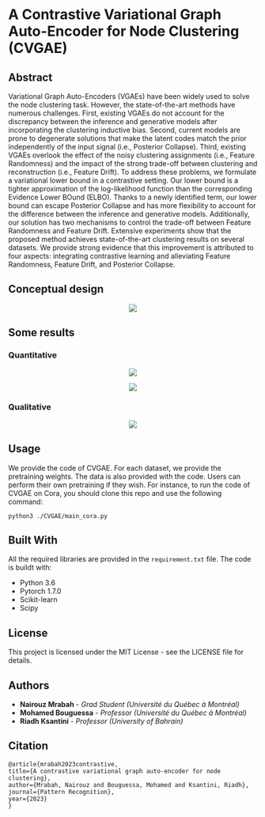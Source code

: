 # A Contrastive Variational Graph Auto-Encoder for Node Clustering (CVGAE)

## Abstract

Variational Graph Auto-Encoders (VGAEs) have been widely used to solve the node clustering task. However, the state-of-the-art methods have numerous challenges. First, existing VGAEs do not account for the discrepancy between the inference and generative models after incorporating the clustering inductive bias. Second, current models are prone to degenerate solutions that make the latent codes match the prior independently of the input signal (i.e., Posterior Collapse). Third, existing VGAEs overlook the effect of the noisy clustering assignments (i.e., Feature Randomness) and the impact of the strong trade-off between clustering and reconstruction (i.e., Feature Drift). To address these problems, we formulate a variational lower bound in a contrastive setting. Our lower bound is a tighter approximation of the log-likelihood function than the corresponding Evidence Lower BOund (ELBO). Thanks to a newly identified term, our lower bound can escape Posterior Collapse and has more flexibility to account for the difference between the inference and generative models. Additionally, our solution has two mechanisms to control the trade-off between Feature Randomness and Feature Drift. Extensive experiments show that the proposed method achieves state-of-the-art clustering results on several datasets. We provide strong evidence that this improvement is attributed to four aspects: integrating contrastive learning and alleviating Feature Randomness, Feature Drift, and Posterior Collapse. 

## Conceptual design

<p align="center">
<img align="center" src="https://github.com/nairouz/CVGAE_PR/blob/main/images/model_CVGAE.png">
</p>

## Some results

### Quantitative 
<p align="center">
<img align="center" src="https://github.com/nairouz/CVGAE_PR/blob/master/image_3.png" >
</p>
<p align="center">
<img align="center" src="https://github.com/nairouz/CVGAE_PR/blob/master/image_4.png" >
</p>

### Qualitative 
<p align="center">
<img align="center" src="https://github.com/nairouz/CVGAE_PR/blob/master/image_1.png">
</p>

## Usage

We provide the code of CVGAE. For each dataset, we provide the pretraining weights. The data is also provided with the code. Users can perform their own pretraining if they wish. For instance, to run the code of CVGAE on Cora, you should clone this repo and use the following command: 
```
python3 ./CVGAE/main_cora.py
```

## Built With

All the required libraries are provided in the ```requirement.txt``` file. The code is buildt with:

* Python 3.6
* Pytorch 1.7.0
* Scikit-learn
* Scipy

## License

This project is licensed under the MIT License - see the LICENSE file for details.

## Authors

* **Nairouz Mrabah** - *Grad Student (Université du Québec à Montréal)* 
* **Mohamed Bouguessa** - *Professor (Université du Québec à Montréal)*
* **Riadh Ksantini** - *Professor (University of Bahrain)*

 
## Citation
  
  ```
@article{mrabah2023contrastive,
  title={A contrastive variational graph auto-encoder for node clustering},
  author={Mrabah, Nairouz and Bouguessa, Mohamed and Ksantini, Riadh},
  journal={Pattern Recognition},
  year={2023}
}
  ```

